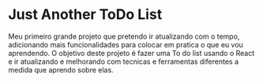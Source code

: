 # Just Another ToDo List

Meu primeiro grande projeto que pretendo ir atualizando com o tempo, adicionando mais funcionalidades para colocar em pratica o que eu vou aprendendo. O objetivo deste projeto é fazer uma To do list usando o React e ir atualizando e melhorando com tecnicas e ferramentas diferentes a medida que aprendo sobre elas.
